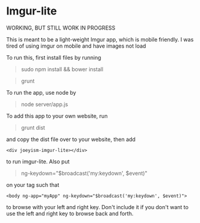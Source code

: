 # Imgur-lite

WORKING, BUT STILL WORK IN PROGRESS

This is meant to be a light-weight Imgur app, which is mobile friendly. I was tired of using imgur on mobile and have images not load

To run this, first install files by running

> sudo npm install && bower install

> grunt

To run the app, use node by

> node server/app.js

To add this app to your own website, run

> grunt dist

and copy the dist file over to your website, then add

    <div joeyism-imgur-lite></div>


to run imgur-lite. Also put

> ng-keydown="$broadcast('my:keydown', $event)"

on your <body> tag such that

    <body ng-app="myApp" ng-keydown="$broadcast('my:keydown', $event)">

to browse with your left and right key. Don't include it if you don't want to use the left and right key to browse back and forth.
